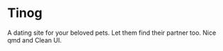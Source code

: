 # Tinog 
A dating site for your beloved pets.
Let them find their partner too.
Nice qmd and Clean UI.
